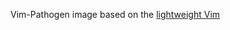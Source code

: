 Vim-Pathogen image based on  the [lightweight Vim](https://registry.hub.docker.com/u/jare/alpine-vim/)
